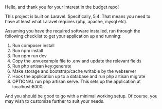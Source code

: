 Hello, and thank you for your interest in the budget repo!

This project is built on Laravel.  Specifically, 5.4.  That means you need to have at least what Laravel requires (php, apache, mysql etc).  

Assuming you have the required software installed, run through the following checklist to get your application up and running:

1. Run composer install
2. Run npm install
3. Run npm run dev
4. Copy the .env.example file to .env and update the relevant fields
5. Run php artisan key:generate
6. Make storage and bootstrap/cache writable by the webserver
7. Hook the application up to a database and run php artisan migrate
8. OPTIONAL run php artisan serve. This sets up the application at localhost:8000.

And you should be good to go with a minimal working setup.  Of course, you may wish to customize further to suit your needs.
